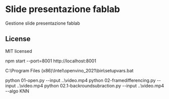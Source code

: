 # Slide presentazione fablab
Gestione slide presentazione fablab

## License

MIT licensed

npm start --port=8001
http://localhost:8001


C:\Program Files (x86)\Intel\openvino_2021\bin\setupvars.bat

python 01-open.py --input ..\video.mp4
python 02-framedifferencing.py --input ..\video.mp4
python 02.1-backroundsubraction.py --input ..\video.mp4 --algo KNN
